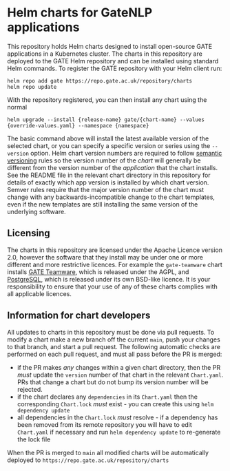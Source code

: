 # Helm charts for GateNLP applications

This repository holds Helm charts designed to install open-source GATE applications in a Kubernetes cluster.  The charts in this repository are deployed to the GATE Helm repository and can be installed using standard Helm commands.  To register the GATE repository with your Helm client run:

```
helm repo add gate https://repo.gate.ac.uk/repository/charts
helm repo update
```

With the repository registered, you can then install any chart using the normal

```
helm upgrade --install {release-name} gate/{chart-name} --values {override-values.yaml} --namespace {namespace}
```

The basic command above will install the latest available version of the selected chart, or you can specify a specific version or series using the `--version` option.  Helm chart version numbers are required to follow [semantic versioning](https://semver.org) rules so the version number of the _chart_ will generally be different from the version number of the _application_ that the chart installs.  See the README file in the relevant chart directory in this repository for details of exactly which app version is installed by which chart version.  Semver rules require that the major version number of the chart must change with any backwards-incompatible change to the chart templates, even if the new templates are still installing the same version of the underlying software.


## Licensing

The charts in this repository are licensed under the Apache Licence version 2.0, however the software that they install may be under one or more different and more restrictive licences.  For example the `gate-teamware` chart installs [GATE Teamware](https://github.com/GateNLP/gate-teamware), which is released under the AGPL, and [PostgreSQL](https://www.postgresql.org), which is released under its own BSD-like licence.  It is your responsibility to ensure that your use of any of these charts complies with all applicable licences.

## Information for chart developers

All updates to charts in this repository must be done via pull requests.  To modify a chart make a new branch off the current `main`, push your changes to that branch, and start a pull request.  The following automatic checks are performed on each pull request, and must all pass before the PR is merged:

- if the PR makes _any_ changes within a given chart directory, then the PR _must_ update the `version` number of that chart in the relevant `Chart.yaml`.  PRs that change a chart but do not bump its version number will be rejected.
- if the chart declares any `dependencies` in its `Chart.yaml` then the corresponding `Chart.lock` _must_ exist - you can create this using `helm dependency update`
- all dependencies in the `Chart.lock` _must_ resolve - if a dependency has been removed from its remote repository you will have to edit `Chart.yaml` if necessary and run `helm dependency update` to re-generate the lock file

When the PR is merged to `main` all modified charts will be automatically deployed to `https://repo.gate.ac.uk/repository/charts`
